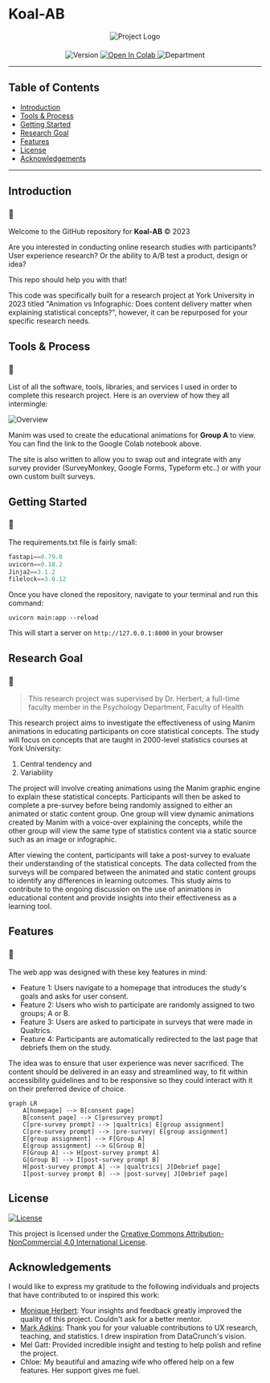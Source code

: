 # Koal-AB

<div align="center" style="margin-bottom: 20px;">
  <img src="https://manimresearchstudy.onrender.com/assets/img/Github%20Logo.png" alt="Project Logo">
</div>

<div align="center">
  <img src="https://img.shields.io/badge/version-0.8.2-green" alt="Version">
  <a href="https://colab.research.google.com/drive/1cq88wa9YAMwSbDkBDCzqMuhMvcGvpMEa?usp=sharing">
    <img src="https://colab.research.google.com/assets/colab-badge.svg" alt="Open In Colab">
  </a>
  <img src="https://img.shields.io/badge/York_University_Department_of_Psychology-red" alt="Department">
</div>



--- 
## Table of Contents
- [Introduction](#introduction)
- [Tools & Process](#tools--process)
- [Getting Started](#getting-started)
- [Research Goal](#research-goal)
- [Features](#features)
- [License](#license)
- [Acknowledgements](#acknowledgements)
---

## Introduction 

### 🐨

Welcome to the GitHub repository for **Koal-AB** &copy; 2023
 
Are you interested in conducting online research studies with participants? User experience research? Or the ability to A/B test a product, design or idea?

This repo should help you with that!

This code was specifically built for a research project at York University in 2023 titled "Animation vs Infographic: Does content delivery matter when explaining statistical concepts?", however, it can be repurposed for your specific research needs.

## Tools & Process

### 🐨

List of all the software, tools, libraries, and services I used in order to complete this research project. Here is an overview of how they all intermingle:

![Overview](https://manimresearchstudy.onrender.com/assets/img/diagram.png)

Manim was used to create the educational animations for **Group A** to view. You can find the link to the Google Colab notebook above.

The site is also written to allow you to swap out and integrate with any survey provider (SurveyMonkey, Google Forms, Typeform etc..) or with your own custom built surveys.

## Getting Started

### 🐨

The requirements.txt file is fairly small:

```py
fastapi==0.79.0
uvicorn==0.18.2
Jinja2==3.1.2
filelock==3.0.12
```

Once you have cloned the repository, navigate to your terminal and run this command:

```shell
uvicorn main:app --reload
```

This will start a server on `http://127.0.0.1:8000` in your browser

## Research Goal

### 🐨

> This research project was supervised by Dr. Herbert; a full-time faculty member in the Psychology Department, Faculty of Health

This research project aims to investigate the effectiveness of using Manim animations in educating participants on core statistical concepts. The study will focus on concepts that are taught in 2000-level statistics courses at York University: 
1. Central tendency
and
2. Variability

The project will involve creating animations using the Manim graphic engine to explain these statistical concepts. Participants will then be asked to complete a pre-survey before being randomly assigned to either an animated or static content group. One group will view dynamic animations created by Manim with a voice-over explaining the concepts, while the other group will view the same type of statistics content via a static source such as an image or infographic.

After viewing the content, participants will take a post-survey to evaluate their understanding of the statistical concepts. The data collected from the surveys will be compared between the animated and static content groups to identify any differences in learning outcomes. This study aims to contribute to the ongoing discussion on the use of animations in educational content and provide insights into their effectiveness as a learning tool.


## Features

### 🐨

The web app was designed with these key features in mind:

- Feature 1: Users navigate to a homepage that introduces the study's goals and asks for user consent.
- Feature 2: Users who wish to participate are randomly assigned to two groups; A or B.
- Feature 3: Users are asked to participate in surveys that were made in Qualtrics.
- Feature 4: Participants are automatically redirected to the last page that debriefs them on the study.

The idea was to ensure that user experience was never sacrificed. The content should be delivered in an easy and streamlined way, to fit within accessibility guidelines and to be responsive so they could interact with it on their preferred device of choice.


```mermaid
graph LR
    A[homepage] --> B[consent page]
    B[consent page] --> C[presurvey prompt]
    C[pre-survey prompt] --> |qualtrics| E[group assignment]
    C[pre-survey prompt] --> |pre-survey| E[group assignment]
    E[group assignment] --> F[Group A]
    E[group assignment] --> G[Group B]
    F[Group A] --> H[post-survey prompt A]
    G[Group B] --> I[post-survey prompt B]
    H[post-survey prompt A] --> |qualtrics| J[Debrief page]
    I[post-survey prompt B] --> |post-survey| J[Debrief page]
```

## License

[![License](https://img.shields.io/badge/License-CC%20BY--NC%204.0-7030A0.svg)](LICENSE)

This project is licensed under the [Creative Commons Attribution-NonCommercial 4.0 International License](LICENSE).

## Acknowledgements 

I would like to express my gratitude to the following individuals and projects that have contributed to or inspired this work:

- [Monique Herbert](https://health.yorku.ca/health-profiles/?dept=&mid=1459256): Your insights and feedback greatly improved the quality of this project. Couldn't ask for a better mentor. 
- [Mark Adkins](https://github.com/Standard-Deviator): Thank you for your valuable contributions to UX research, teaching, and statistics. I drew inspiration from DataCrunch's vision.
- Mel Gatt: Provided incredible insight and testing to help polish and refine the project.
- Chloe: My beautiful and amazing wife who offered help on a few features. Her support gives me fuel.
